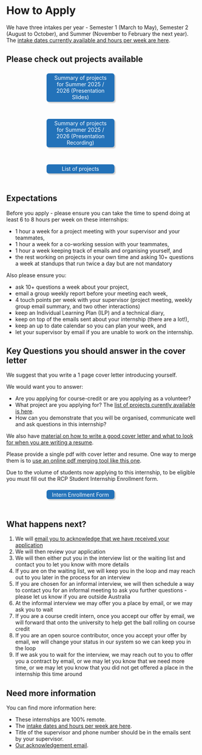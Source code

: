 # How to Apply

We have three intakes per year - Semester 1 (March to May), Semester 2 (August to October), and Summer (November to February the next year). The [intake dates currently available and hours per week are here](intake_dates).

## Please check out projects available


<a href="https://www.canva.com/design/DAG0zIczPN0/MiXn_0tJkDLvWYzn3WIIDA/view?utm_content=DAG0zIczPN0&utm_campaign=designshare&utm_medium=link2&utm_source=uniquelinks&utlId=h6dfc0bd5ba" 
   style="color: white; background-color: #2372b9; margin: 0.5em; padding: 0.25em 1em; border-radius: 6px; box-shadow: 3px 3px 3px rgba(0,0,0,0.2); text-decoration: none; float: left; width: 30%; margin-left: 21%; margin-bottom: 24px; text-align: center;">
   Summary of projects for Summer 2025 / 2026 (Presentation Slides)
</a>
<div style="clear:both"></div>

<a href="https://wehieduau-my.sharepoint.com/:v:/g/personal/mosbergen_r_wehi_edu_au/EV8GFAEFZzNNm1iH0vLS870BORC9GjxFO6k0kIdjIKllYw" 
   style="color: white; background-color: #2372b9; margin: 0.5em; padding: 0.25em 1em; border-radius: 6px; box-shadow: 3px 3px 3px rgba(0,0,0,0.2); text-decoration: none; float: left; width: 30%; margin-left: 21%; margin-bottom: 24px; text-align: center;">
   Summary of projects for Summer 2025 / 2026 (Presentation Recording)
</a>
<div style="clear:both"></div>

<a href="project-wikis" 
   style="color: white; background-color: #2372b9; margin: 0.5em; padding: 0.25em 1em; border-radius: 6px; box-shadow: 3px 3px 3px rgba(0,0,0,0.2); text-decoration: none; float: left; width: 30%; margin-left: 21%; margin-bottom: 24px; text-align: center;">
   List of projects
</a>
<div style="clear:both"></div>

## Expectations
Before you apply - please ensure you can take the time to spend doing at least 6 to 8 hours per week on these internships:
- 1 hour a week for a project meeting with your supervisor and your teammates, 
- 1 hour a week for a co-working session with your teammates,
- 1 hour a week keeping track of emails and organising yourself, and
- the rest working on projects in your own time and asking 10+ questions a week at standups that run twice a day but are not mandatory

Also please ensure you:
- ask 10+ questions a week about your project,
- email a group weekly report before your meeting each week,
- 4 touch points per week with your supervisor (project meeting, weekly group email summary, and two other interactions)
- keep an Individual Learning Plan (ILP) and a technical diary,
- keep on top of the emails sent about your internship (there are a lot!),
- keep an up to date calendar so you can plan your week, and
- let your supervisor by email if you are unable to work on the internship.

## Key Questions you should answer in the cover letter

We suggest that you write a 1 page cover letter introducing yourself. 

We would want you to answer:
- Are you applying for course-credit or are you applying as a volunteer?
- What project are you applying for? The [list of projects curently available is here](https://wehi-researchcomputing.github.io/project-wikis).
- How can you demonstrate that you will be organised, communicate well and ask questions in this internship?

We also have [material on how to write a good cover letter and what to look for when you are writing a resume](https://doi.org/10.6084/m9.figshare.21057535.v2).

Please provide a single pdf with cover letter and resume. One way to merge them is to [use an online pdf merging tool like this one](https://www.ilovepdf.com/merge_pdf).

Due to the volume of students now applying to this internship, to be eligible you must fill out the RCP Student Internship Enrollment form. 

<a href="https://redcap.wehi.edu.au/surveys/?s=AMYXK9FFHXR9LE9T" 
   style="color: white; background-color: #2372b9; margin: 0.5em; padding: 0.25em 1em; border-radius: 6px; box-shadow: 3px 3px 3px rgba(0,0,0,0.2); text-decoration: none; float: left; width: 30%; margin-left: 21%; margin-bottom: 24px; text-align: center;">
   Intern Enrollment Form
</a>
<div style="clear:both"></div>

## What happens next?
1. We will [email you to acknowledge that we have received your application](email_acknowledgement)
2. We will then review your application
3. We will then either put you in the interview list or the waiting list and contact you to let you know with more details
4. If you are on the waiting list, we will keep you in the loop and may reach out to you later in the process for an interview
5. If you are chosen for an informal interview, we will then schedule a way to contact you for an informal meeting to ask you further questions - please let us know if you are outside Australia
6. At the informal interview we may offer you a place by email, or we may ask you to wait
7. If you are a course credit intern, once you accept our offer by email, we will forward that onto the university to help get the ball rolling on course credit
8. If you are an open source contributor, once you accept your offer by email, we will change your status in our system so we can keep you in the loop
9. If we ask you to wait for the interview, we may reach out to you to offer you a contract by email, or we may let you know that we need more time, or we may let you know that you did not get offered a place in the internship this time around

## Need more information

You can find more information here:
- These internships are 100% remote.
- The [intake dates and hours per week are here](intake_dates).
- Title of the supervisor and phone number should be in the emails sent by your supervisor.
- [Our acknowledgement email](/email_acknowledgement).
